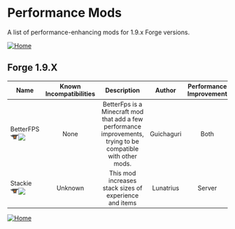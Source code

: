 # Performance Mods

A list of performance-enhancing mods for 1.9.x Forge versions.

[![Home](https://i.imgur.com/zGuelkW.png)](/README.md)

## Forge 1.9.X

| Name | Known Incompatibilities | Description | Author | Performance Improvement | [Label](/README.md/#labels) |
| --- | :---: | :---: | :---: | :---: | :---: |
| BetterFPS<br>[<img src=/images/curseforge.png height=18>](https://www.curseforge.com/minecraft/mc-mods/betterfps)[<img src=/images/github.ico height=18>](https://github.com/Guichaguri/BetterFps) | None | BetterFps is a Minecraft mod that add a few performance improvements, trying to be compatible with other mods. | Guichaguri | Both | None |
| Stackie<br>[<img src=/images/curseforge.png height=18>](https://www.curseforge.com/minecraft/mc-mods/stackie)[<img src=/images/github.ico height=18>](https://github.com/Lunatrius/Stackie) | Unknown | This mod increases stack sizes of experience and items | Lunatrius | Server | None |

[![Home](https://i.imgur.com/zGuelkW.png)](/README.md)
